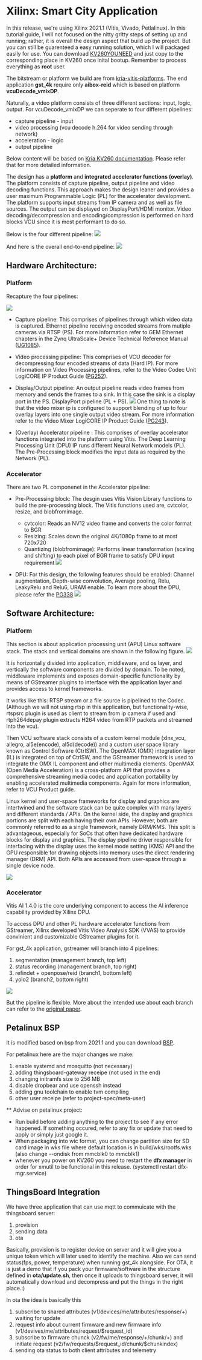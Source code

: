 
# Xilinx: Smart City Application

In this release, we're using Xilinx 2021.1 (Vitis, Vivado, Petlalinux). In this tutorial guide, I will not focused on the nitty gritty steps of setting up and running; rather, it is overall the design aspect that build up the project. But you can still be guarenteed a easy running solution, which I will packaged easily for use. You can download [KV260YOUNEED](https://drive.google.com/file/d/1HWLLi2nrYF7WYJN76PPqqpsAUN0CyA4C/view?usp=share_link) and just copy to the corresponding place in KV260 once inital bootup. Remember to process everything as **root** user.

The bitstream or platform we build are from [kria-vitis-platforms](https://github.com/Xilinx/kria-vitis-platforms/tree/release-2021.1). The end application **gst_4k** require only **aibox-reid** which is based on platform **vcuDecode_vmixDP**.

Naturally, a video platform consists of three different sections: input, logic, output. For vcuDecode_vmixDP we can seperate to four different pipelines:
- capture pipeline - input
- video processing (vcu decode h.264 for video sending through network)
- acceleration - logic
- output pipeline

Below content will be based on [Kria KV260 documentation](https://xilinx.github.io/kria-apps-docs/kv260/2021.1/build/html/index.html). Please refer that for more detailed information.

The design has a **platform** and **integrated accelerator functions (overlay)**. The platform consists of capture pipeline, output pipeline and video decoding functions. This approach makes the design leaner and provides a user maximum Programmable Logic (PL) for the accelerator development. The platform supports input streams from IP camera and as well as file sources. The output can be displayed on DisplayPort/HDMI monitor. Video decoding/decompression and encoding/compression is performed on hard blocks VCU since it is most performant to do so.

Below is the four different pipeline:
![](https://i.imgur.com/wmP7VEx.png)

And here is the overall end-to-end pipeline:
![](https://i.imgur.com/1IW87Vi.png)

## Hardware Architecture:

### Platform

Recapture the four pipelines:

![](https://i.imgur.com/94ZuF8x.png)

- Capture pipeline: This comprises of pipelines through which video data is captured. Ethernet pipeline receiving encoded streams from mutiple cameras via RTSP (PS). For more information refer to GEM Ethernet chapters in the Zynq UltraScale+ Device Technical Reference Manual ([UG1085](https://www.xilinx.com/support/documentation/user_guides/ug1085-zynq-ultrascale-trm.pdf)).

- Video processing pipeline: This comprises of VCU decoder for decompressing four encoded streams of data (Hard IP). For more information on Video Processing pipelines, refer to the Video Codec Unit LogiCORE IP Product Guide ([PG252](https://docs.xilinx.com/r/lvlXZyXF92ne0AASBP0ysw/root)).

- Display/Output pipeline: An output pipeline reads video frames from memory and sends the frames to a sink. In this case the sink is a display port in the PS. DisplayPort pipeline (PL + PS). 
![](https://i.imgur.com/gM3Cmol.png)
One thing to note is that the video mixer ip is configured to support blending of up to four overlay layers into one single output video stream. For more information refer to the Video Mixer LogiCORE IP Product Guide ([PG243](https://www.xilinx.com/support/documentation/ip_documentation/v_mix/v1_0/pg243-v-mix.pdf)).

- (Overlay) Accelerator pipeline : This comprises of overlay accelerator functions integrated into the platform using Vitis. The Deep Learning Processing Unit (DPU) IP runs different Neural Network models (PL). The Pre-Processing block modifies the input data as required by the Network (PL).

### Accelerator
There are two PL componenet in the Accelerator pipeline:
- Pre-Processing block: The desgin uses Vitis Vision Library functions to build the pre-processing block. The Vitis functions used are, cvtcolor, resize, and blobfromimage.
  - cvtcolor: Reads an NV12 video frame and converts the color format to BGR
  - Resizing: Scales down the original 4K/1080p frame to at most 720x720
  - Quantizing (blobfromimage): Performs linear transformation (scaling and shifting) to each pixel of BGR frame to satisfy DPU input requirement
![](https://i.imgur.com/lCDmuD5.png)

- DPU: For this design, the following features should be enabled: Channel augmentation, Depth-wise convolution, Average pooling, Relu, LeakyRelu and Relu6, URAM enable.
To learn more about the DPU, please refer the [PG338](https://www.xilinx.com/support/documentation/ip_documentation/dpu/v3_2/pg338-dpu.pdf)
![](https://i.imgur.com/F4noboS.png)

## Software Architecture:

### Platform
This section is about application processing unit (APU) Linux software stack. The stack and vertical domains are shown in the following figure.
![](https://i.imgur.com/5YPSrJ3.png)

It is horizontally divided into application, middleware, and os layer, and vertically the software components are divided by domain. To be noted, middleware implements and exposes domain-specific functionality by means of GStreamer plugins to interface with the application layer and provides access to kernel frameworks.

It works like this: RTSP stream or a file source is pipelined to the Codec. (Although we will not using rtsp in this application, but functionality-wise, rtspsrc plugin is used as client to stream from ip camera if used and rtph264depay plugin extracts H264 video from RTP packets and streamed into the vcu).

Then VCU software stack consists of a custom kernel module (xlnx_vcu, allegro, al5e(encode), al5d(decode)) and a custom user space library known as Control Software (CtrlSW). The OpenMAX (OMX) integration layer (IL) is integrated on top of CtrlSW, and the GStreamer framework is used to integrate the OMX IL component and other multimedia elements. OpenMAX (Open Media Acceleration) is a cross-platform API that provides a comprehensive streaming media codec and application portability by enabling accelerated multimedia components. Again for more information, refer to VCU Product guide.

Linux kernel and user-space frameworks for display and graphics are intertwined and the software stack can be quite complex with many layers and different standards / APIs. On the kernel side, the display and graphics portions are split with each having their own APIs. However, both are commonly referred to as a single framework, namely DRM/KMS. This split is advantageous, especially for SoCs that often have dedicated hardware blocks for display and graphics. The display pipeline driver responsible for interfacing with the display uses the kernel mode setting (KMS) API and the GPU responsible for drawing objects into memory uses the direct rendering manager (DRM) API. Both APIs are accessed from user-space through a single device node.

![](https://i.imgur.com/zmZwSoq.png)


### Accelerator
Vitis AI 1.4.0 is the core underlying component to access the AI inference capability provided by Xilinx DPU.

To access DPU and other PL hardware accelerator functions from GStreamer, Xilinx developed Vitis Video Analysis SDK (VVAS) to provide convinient and customizable GStreamer plugins for it.

For gst_4k application, gstreamer will branch into 4 pipelines:
1. segmentation (management branch, top left)
2. status recording (management branch, top right)
3. refindet + openpose/reid (branch1, bottom left)
4. yolo2 (branch2, bottom right)

![](https://i.imgur.com/C9zf27B.png)

But the pipeline is flexible. More about the intended use about each branch can refer to the [original paper](https://www.hackster.io/yufan-lu/all-in-one-self-adaptive-computing-platform-for-smart-city-933ff2#toc-4--gstreamer-video-processing-pipes-in-the-demo-14).


## Petalinux BSP
It is modified based on bsp from 2021.1 and you can download [BSP](https://drive.google.com/file/d/12E-d7GQnHejN_8SWhM4nR8AtScM6HZ_c/view?usp=share_link).

For petalinux here are the major changes we make:
1. enable systemd and mosquitto (not necessary)
2. adding thingsboard-gateway receipe (not used in the end)
3. changing initramfs size to 256 MB
4. disable dropbear and use openssh instead
5. adding gnu toolchain to enable tvm compiling
6. other user receipe (refer to project-spec/meta-user)


** Advise on petalinux project:
- Run build before adding anything to the project to see if any error happened. If something occured, refer to any fix or update that need to apply or simply just google it.
- When packaging into wic format, you can change partition size for SD card image in wks file where default location is in build/wks/rootfs.wks (also change --ondisk from mmcblk0 to mmcblk1)
- whenever you power on KV260 you need to restart the **dfx manager** in order for xmutil to be functional in this release. (systemctl restart dfx-mgr.service)

## ThingsBoard Integration
We have three application that can use mqtt to commuicate with the thingsboard server:
1. provision
2. sending data
3. ota

Basically, provision is to register device on server and it will give you a unique token which will later used to identify the machine. Also we can send status(fps, power, temperature) when running gst_4k alongside. For OTA, it is just a demo that if you pack your firmware/software in the structure defined in **ota/update.sh**, then once it uploads to thingsboard server, it will automatically download and decompress and put the things in the right place.:)

In ota the idea is basically this 
1. subscribe to shared attributes (v1/devices/me/attributes/response/+) waiting for update
2. request info about current firmware and new firmware info (v1/devives/me/attributes/request/$request_id)
3. subscribe to firmware chunck (v2/fw/me/response/+/chunk/+) and initiate request (v2/fw/requests/\$request_id/chunk/$chunkindex)
4. sending ota status to both client attributes and telemetry
